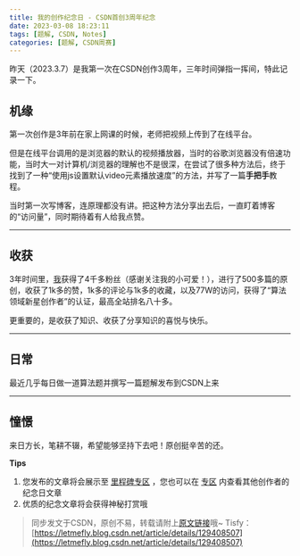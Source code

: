 ```yaml
---
title: 我的创作纪念日 - CSDN首创3周年纪念
date: 2023-03-08 18:23:11
tags: [题解, CSDN, Notes]
categories: [题解, CSDN周赛]
---
```


昨天（2023.3.7）是我第一次在CSDN创作3周年，三年时间弹指一挥间，特此记录一下。

## 机缘
第一次创作是3年前在家上网课的时候，老师把视频上传到了在线平台。

但是在线平台调用的是浏览器的默认的视频播放器，当时的谷歌浏览器没有倍速功能，当时大一对计算机/浏览器的理解也不是很深，在尝试了很多种方法后，终于找到了一种“使用js设置默认video元素播放速度”的方法，并写了一篇**手把手**教程。

当时第一次写博客，连原理都没有讲。把这种方法分享出去后，一直盯着博客的“访问量”，同时期待着有人给我点赞。


---

## 收获

3年时间里，[我](https://letmefly.blog.csdn.net/)获得了4千多粉丝（感谢关注我的小可爱！），进行了500多篇的原创，收获了1k多的赞，1k多的评论与1k多的收藏，以及77W的访问，获得了“算法领域新星创作者”的认证，最高全站排名八十多。

更重要的，是收获了知识、收获了分享知识的喜悦与快乐。

---

## 日常

最近几乎每日做一道算法题并撰写一篇题解发布到CSDN上来



---

## 憧憬

来日方长，笔耕不辍，希望能够坚持下去吧！原创挺辛苦的还。



**Tips**

 1. 您发布的文章将会展示至  [里程碑专区](https://blog.csdn.net/rank/list/milestone) ，您也可以在   [专区](https://blog.csdn.net/rank/list/milestone)  内查看其他创作者的纪念日文章
 2. 优质的纪念文章将会获得神秘打赏哦




> 同步发文于CSDN，原创不易，转载请附上[原文链接](https://blog.letmefly.xyz/2023/03/08/CSDN%20-%20CSDN3THMemory/)哦~
> Tisfy：[https://letmefly.blog.csdn.net/article/details/129408507](https://letmefly.blog.csdn.net/article/details/129408507)
